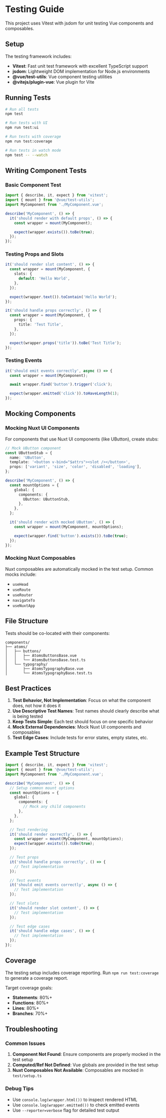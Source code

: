 # Testing Guide

This project uses Vitest with jsdom for unit testing Vue components and composables.

## Setup

The testing framework includes:

- **Vitest**: Fast unit test framework with excellent TypeScript support
- **jsdom**: Lightweight DOM implementation for Node.js environments
- **@vue/test-utils**: Vue component testing utilities
- **@vitejs/plugin-vue**: Vue plugin for Vite

## Running Tests

```bash
# Run all tests
npm test

# Run tests with UI
npm run test:ui

# Run tests with coverage
npm run test:coverage

# Run tests in watch mode
npm test -- --watch
```

## Writing Component Tests

### Basic Component Test

```typescript
import { describe, it, expect } from 'vitest';
import { mount } from '@vue/test-utils';
import MyComponent from './MyComponent.vue';

describe('MyComponent', () => {
  it('should render with default props', () => {
    const wrapper = mount(MyComponent);

    expect(wrapper.exists()).toBe(true);
  });
});
```

### Testing Props and Slots

```typescript
it('should render slot content', () => {
  const wrapper = mount(MyComponent, {
    slots: {
      default: 'Hello World',
    },
  });

  expect(wrapper.text()).toContain('Hello World');
});

it('should handle props correctly', () => {
  const wrapper = mount(MyComponent, {
    props: {
      title: 'Test Title',
    },
  });

  expect(wrapper.props('title')).toBe('Test Title');
});
```

### Testing Events

```typescript
it('should emit events correctly', async () => {
  const wrapper = mount(MyComponent);

  await wrapper.find('button').trigger('click');

  expect(wrapper.emitted('click')).toHaveLength(1);
});
```

## Mocking Components

### Mocking Nuxt UI Components

For components that use Nuxt UI components (like UButton), create stubs:

```typescript
// Mock UButton component
const UButtonStub = {
  name: 'UButton',
  template: '<button v-bind="$attrs"><slot /></button>',
  props: ['variant', 'size', 'color', 'disabled', 'loading'],
};

describe('MyComponent', () => {
  const mountOptions = {
    global: {
      components: {
        UButton: UButtonStub,
      },
    },
  };

  it('should render with mocked UButton', () => {
    const wrapper = mount(MyComponent, mountOptions);

    expect(wrapper.find('button').exists()).toBe(true);
  });
});
```

### Mocking Nuxt Composables

Nuxt composables are automatically mocked in the test setup. Common mocks include:

- `useHead`
- `useRoute`
- `useRouter`
- `navigateTo`
- `useNuxtApp`

## File Structure

Tests should be co-located with their components:

```
components/
├── atoms/
│   ├── buttons/
│   │   ├── AtomsButtonsBase.vue
│   │   └── AtomsButtonsBase.test.ts
│   └── typography/
│       ├── AtomsTypographyBase.vue
│       └── AtomsTypographyBase.test.ts
```

## Best Practices

1. **Test Behavior, Not Implementation**: Focus on what the component does, not how it does it
2. **Use Descriptive Test Names**: Test names should clearly describe what is being tested
3. **Keep Tests Simple**: Each test should focus on one specific behavior
4. **Mock External Dependencies**: Mock Nuxt UI components and composables
5. **Test Edge Cases**: Include tests for error states, empty states, etc.

## Example Test Structure

```typescript
import { describe, it, expect } from 'vitest';
import { mount } from '@vue/test-utils';
import MyComponent from './MyComponent.vue';

describe('MyComponent', () => {
  // Setup common mount options
  const mountOptions = {
    global: {
      components: {
        // Mock any child components
      },
    },
  };

  // Test rendering
  it('should render correctly', () => {
    const wrapper = mount(MyComponent, mountOptions);
    expect(wrapper.exists()).toBe(true);
  });

  // Test props
  it('should handle props correctly', () => {
    // Test implementation
  });

  // Test events
  it('should emit events correctly', async () => {
    // Test implementation
  });

  // Test slots
  it('should render slot content', () => {
    // Test implementation
  });

  // Test edge cases
  it('should handle edge cases', () => {
    // Test implementation
  });
});
```

## Coverage

The testing setup includes coverage reporting. Run `npm run test:coverage` to generate a coverage report.

Target coverage goals:

- **Statements**: 80%+
- **Functions**: 80%+
- **Lines**: 80%+
- **Branches**: 70%+

## Troubleshooting

### Common Issues

1. **Component Not Found**: Ensure components are properly mocked in the test setup
2. **Computed/Ref Not Defined**: Vue globals are provided in the test setup
3. **Nuxt Composables Not Available**: Composables are mocked in `test/setup.ts`

### Debug Tips

- Use `console.log(wrapper.html())` to inspect rendered HTML
- Use `console.log(wrapper.emitted())` to check emitted events
- Use `--reporter=verbose` flag for detailed test output
